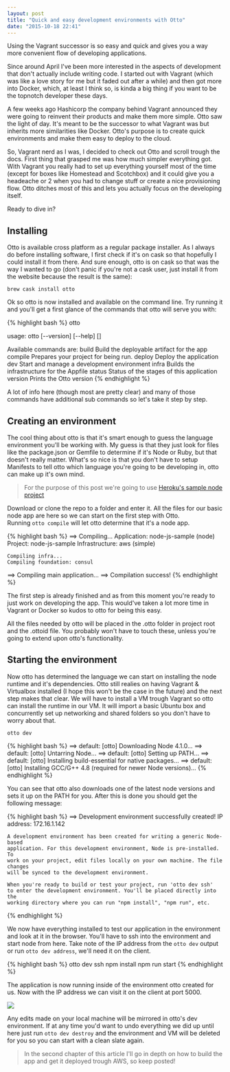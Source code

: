 ```yaml
---
layout: post
title: "Quick and easy development environments with Otto"
date: "2015-10-18 22:41"
---
```


Using the Vagrant successor is so easy and quick and gives you a way more convenient flow of developing applications.

Since around April I've been more interested in the aspects of development that don't actually include writing code. I started out with Vagrant (which was like a love story for me but it faded out after a while) and then got more into Docker, which, at least I think so, is kinda a big thing if you want to be the topnotch developer these days.

A few weeks ago Hashicorp the company behind Vagrant announced they were going to reinvent their products and make them more simple. Otto saw the light of day. It's meant to be the successor to what Vagrant was but inherits more similarities like Docker. Otto's purpose is to create quick environments and make them easy to deploy to the cloud.

So, Vagrant nerd as I was, I decided to check out Otto and scroll trough the docs. First thing that grasped me was how much simpler everything got. With Vagrant you really had to set up everything yourself most of the time (except for boxes like Homestead and Scotchbox) and it could give you a headeache or 2 when you had to change stuff or create a nice provisioning flow. Otto ditches most of this and lets you actually focus on the developing itself.

Ready to dive in?

## Installing

Otto is available cross platform as a regular package installer. As I always do before installing software, I first check if it's on cask so that hopefully I could install it from there. And sure enough, otto is on cask so that was the way I wanted to go (don't panic if you're not a cask user, just install it from the website because the result is the same):

`brew cask install otto`

Ok so otto is now installed and available on the command line. Try running it and you'll get a first glance of the commands that otto will serve you with:

{% highlight bash %}
otto

usage: otto [--version] [--help] <command> [<args>]

Available commands are:
    build      Build the deployable artifact for the app
    compile    Prepares your project for being run.
    deploy     Deploy the application
    dev        Start and manage a development environment
    infra      Builds the infrastructure for the Appfile
    status     Status of the stages of this application
    version    Prints the Otto version
{% endhighlight %}

A lot of info here (though most are pretty clear) and many of those commands have additional sub commands so let's take it step by step.

## Creating an environment

The cool thing about otto is that it's smart enough to guess the language environment you'll be working with. My guess is that they just look for files like the package.json or Gemfile to determine if it's Node or Ruby, but that doesn't really matter. What's so nice is that you don't have to setup Manifests to tell otto which language you're going to be developing in, otto can make up it's own mind.

> For the purpose of this post we're going to use [Heroku's sample node project](https://github.com/heroku/node-js-sample)

Download or clone the repo to a folder and enter it. All the files for our basic node app are here so we can start on the first step with Otto.  
Running `otto compile` will let otto determine that it's a node app.

{% highlight bash %}
==> Compiling...
    Application:    node-js-sample (node)
    Project:        node-js-sample
    Infrastructure: aws (simple)

    Compiling infra...
    Compiling foundation: consul
==> Compiling main application...
==> Compilation success!
{% endhighlight %}

The first step is already finished and as from this moment you're ready to just work on developing the app. This would've taken a lot more time in Vagrant or Docker so kudos to otto for being this easy.

All the files needed by otto will be placed in the .otto folder in project root and the .ottoid file. You probably won't have to touch these, unless you're going to extend upon otto's functionality.

## Starting the environment

Now otto has determined the language we can start on installing the node runtime and it's dependencies. Otto still realies on having Vagrant & Virtualbox installed (I hope this won't be the case in the future) and the next step makes that clear. We will have to install a VM trough Vagrant so otto can install the runtime in our VM. It will import a basic Ubuntu box and concurrently set up networking and shared folders so you don't have to worry about that.

`otto dev`

{% highlight bash %}
==> default: [otto] Downloading Node 4.1.0...
==> default: [otto] Untarring Node...
==> default: [otto] Setting up PATH...
==> default: [otto] Installing build-essential for native packages...
==> default: [otto] Installing GCC/G++ 4.8 (required for newer Node versions)...
{% endhighlight %}

You can see that otto also downloads one of the latest node versions and sets it up on the PATH for you. After this is done you should get the following message:

{% highlight bash %}
==> Development environment successfully created!
    IP address: 172.16.1.142

    A development environment has been created for writing a generic Node-based
    application. For this development environment, Node is pre-installed. To
    work on your project, edit files locally on your own machine. The file changes
    will be synced to the development environment.

    When you're ready to build or test your project, run 'otto dev ssh'
    to enter the development environment. You'll be placed directly into the
    working directory where you can run "npm install", "npm run", etc.
{% endhighlight %}

We now have everything installed to test our application in the environment and look at it in the browser. You'll have to ssh into the environment and start node from here. Take note of the IP address from the `otto dev` output or run `otto dev address`, we'll need it on the client.

{% highlight bash %}
otto dev ssh
npm install
npm run start
{% endhighlight %}

The application is now running inside of the environment otto created for us. Now with the IP address we can visit it on the client at port 5000.

![](http://imgur.com/vWIWKHz.png)

Any edits made on your local machine will be mirrored in otto's dev environment. If at any time you'd want to undo everything we did up until here just run `otto dev destroy` and the environment and VM will be deleted for you so you can start with a clean slate again.

> In the second chapter of this article I'll go in depth on how to build the app and get it deployed trough AWS, so keep posted!
